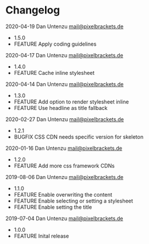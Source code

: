 # Changelog

2020-04-19 Dan Untenzu <mail@pixelbrackets.de>

  * 1.5.0
  * FEATURE Apply coding guidelines

2020-04-17 Dan Untenzu <mail@pixelbrackets.de>

  * 1.4.0
  * FEATURE Cache inline stylesheet

2020-04-14 Dan Untenzu <mail@pixelbrackets.de>

  * 1.3.0
  * FEATURE Add option to render stylesheet inline
  * FEATURE Use headline as title fallback

2020-02-27 Dan Untenzu <mail@pixelbrackets.de>

  * 1.2.1
  * BUGFIX CSS CDN needs specific version for skeleton

2020-01-16 Dan Untenzu <mail@pixelbrackets.de>

  * 1.2.0
  * FEATURE Add more css framework CDNs

2019-08-06 Dan Untenzu <mail@pixelbrackets.de>

  * 1.1.0
  * FEATURE Enable overwriting the content
  * FEATURE Enable selecting or setting a stylesheet
  * FEATURE Enable setting the title

2019-07-04 Dan Untenzu <mail@pixelbrackets.de>

  * 1.0.0
  * FEATURE Inital release
